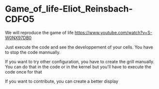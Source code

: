 # Game_of_life-Eliot_Reinsbach-CDFO5
We will reproduce the game of life https://www.youtube.com/watch?v=S-W0NX97DB0


Just execute the code and see the developpement of your cells.
You have to stop the code mannually.

If you want to try other configuration, you have to create the grill manually.
You can do that in the code or in the kernel but you'll have to execute the code once for that


If you want to contribute, you can create a better display

